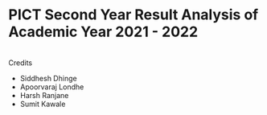 # PICT Second Year Result Analysis of Academic Year 2021 - 2022
<br>
Credits

*   Siddhesh Dhinge
*   Apoorvaraj Londhe
*   Harsh Ranjane
*   Sumit Kawale
